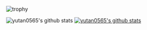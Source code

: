 
![trophy](https://github-profile-trophy.vercel.app/?username=yutan0565)

![yutan0565's github stats](https://github-readme-stats.vercel.app/api?username=yutan0565&show_icons=true)
[![yutan0565's github stats](https://github-readme-stats.vercel.app/api/top-langs/?username=yutan0565&show_icons=true&hide_border=true&title_color=004386&icon_color=004386&layout=compact)](https://github.com/yutan0565)



<!--
**yutan0565/yutan0565** is a ✨ _special_ ✨ repository because its `README.md` (this file) appears on your GitHub profile.

Here are some ideas to get you started:

- 🔭 I’m currently working on ...
- 🌱 I’m currently learning ...
- 👯 I’m looking to collaborate on ...
- 🤔 I’m looking for help with ...
- 💬 Ask me about ...
- 📫 How to reach me: ...
- 😄 Pronouns: ...
- ⚡ Fun fact: ...
-->
